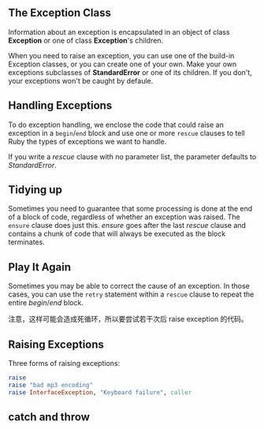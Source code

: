 
## The Exception Class

Information about an exception is encapsulated in an object of class **Exception** or one of class **Exception**'s children.

When you need to raise an exception, you can use one of the build-in Exception classes, or you can create one of your own. Make your own exceptions subclasses of **StandardError** or one of its children. If you don't, your exceptions won't be caught by defaule.

## Handling Exceptions

To do exception handling, we enclose the code that could raise an exception in a `begin`/`end` block and use one or more `rescue` clauses to tell Ruby the types of exceptions we want to handle.

If you write a *rescue* clause with no parameter list, the parameter defaults to *StandardError*.

## Tidying up

Sometimes you need to guarantee that some processing is done at the end of a block of code, regardless of whether an exception was raised. The `ensure` clause does just this. *ensure* goes after the last *rescue* clause and contains a chunk of code that will always be executed as the block terminates.

## Play It Again

Sometimes you may be able to correct the cause of an exception. In those cases, you can use the `retry` statement within a `rescue` clause to repeat the entire *begin*/*end* block.

注意，这样可能会造成死循环，所以要尝试若干次后 raise exception 的代码。

## Raising Exceptions

Three forms of raising exceptions:

```Ruby
raise
raise "bad mp3 encoding"
raise InterfaceException, "Keyboard failure", caller
```
## catch and throw
